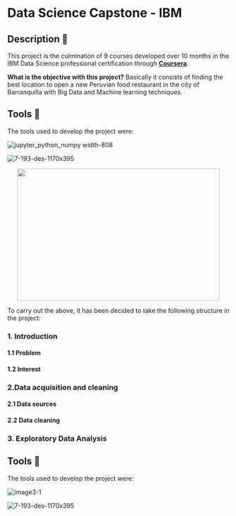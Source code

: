 # Data Science Capstone - IBM

## Description :speech_balloon:
This project is the culmination of 9 courses developed over 10 months in the IBM Data Science professional certification through [**Coursera**](https://www.coursera.org/professional-certificates/ibm-data-science). 

**What is the objective with this project?** Basically it consists of finding the best location to open a new Peruvian food restaurant in the city of Barranquilla with Big Data and Machine learning techniques. 

## Tools :hammer:
The tools used to develop the project were:


![jupyter_python_numpy width-808](https://user-images.githubusercontent.com/60367519/80153609-7e09c180-8583-11ea-80da-ccaffb4b8889.png)

![7-193-des-1170x395](https://user-images.githubusercontent.com/60367519/80152856-0edf9d80-8582-11ea-880e-0ad520c524a8.png)

<p align="center">
  <img width="460" height="300" src="https://user-images.githubusercontent.com/60367519/80152760-e0fa5900-8581-11ea-8669-fe156703925e.png">
</p>



To carry out the above, it has been decided to take the following structure in the project: 

### 1. Introduction
#### 1.1 Problem
#### 1.2 Interest

### 2.Data acquisition and cleaning
#### 2.1 Data sources

#### 2.2 Data cleaning

### 3. Exploratory Data Analysis


## Tools :hammer:
The tools used to develop the project were:


![image3-1](https://user-images.githubusercontent.com/60367519/80152760-e0fa5900-8581-11ea-8669-fe156703925e.png)

![7-193-des-1170x395](https://user-images.githubusercontent.com/60367519/80152856-0edf9d80-8582-11ea-880e-0ad520c524a8.png)


